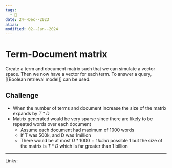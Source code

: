 ```yaml
---
tags:
  - 🌱
date: 24--Dec--2023
alias: 
modified: 02--Jan--2024
---
```

# Term-Document matrix
Create a term and document matrix such that we can simulate a vector space. Then we now have a vector for each term. To answer a query, [[Boolean retrieval model]] can be used.
## Challenge
- When the number of terms and document increase the size of the matrix expands by $T*D$
- Matrix generated would be very sparse since there are likely to be repeated words over each document
    - Assume each document had maximum of 1000 words
    - If T was 500k, and D was 1million
    - There would be at most $D*1000=1bilion$ possible 1 but the size of the matrix is $T*D$ which is far greater than 1 billion

---
Links:
